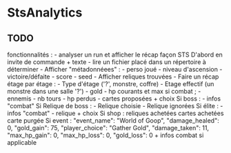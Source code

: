 # StsAnalytics

## TODO 

fonctionnalités :
    - analyser un run et afficher le récap façon STS
    D'abord en invite de commande + texte
        - lire un fichier placé dans un répertoire à déterminer
        - Afficher "métadonnéees" : 
            - perso joué
            - niveau d'ascension
            - victoire/défaite
            - score
            - seed
        - Afficher reliques trouvées
        - Faire un récap étage par étage :
            - Type d'étage ('?', monstre, coffre)
            - Etage effectif (un monstre dans une salle '?')
            - gold
            - hp courants et max
            si combat ;
                - ennemis
                - nb tours
                - hp perdus
                - cartes proposées + choix
            Si boss : 
                - infos "combat"
            Si Relique de boss :
                - Relique choisie
                - Relique ignorées
            Si élite :
                - infos "combat"
                - relique + choix
            Si shop :
                reliques achetées
                cartes achetées
                carte purgée
            Si event :
                "event_name": "World of Goop",
                "damage_healed": 0,
                "gold_gain": 75,
                "player_choice": "Gather Gold",
                "damage_taken": 11,
                "max_hp_gain": 0,
                "max_hp_loss": 0,
                "gold_loss": 0 
                + infos combat si applicable

